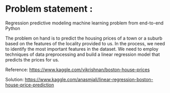 # Problem statement :
Regression predictive modeling machine learning problem from end-to-end Python

The problem on hand is to predict the housing prices of a town or a suburb based on the features of the locality provided to us. In the process, we need to identify the most important features in the dataset. We need to employ techniques of data preprocessing and build a linear regression model that predicts the prices for us.

Reference: https://www.kaggle.com/vikrishnan/boston-house-prices

Solution:
https://www.kaggle.com/anasmjali/linear-regression-boston-house-price-prediction

